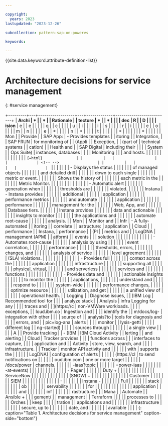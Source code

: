 ```yaml
---

copyright:
  years: 2023
lastupdated: "2023-12-26"

subcollection: pattern-sap-on-powervs

keywords:

---
```


{{site.data.keyword.attribute-definition-list}}

# Architecture decisions for service management
{: #service management}

+---------+---+------------------+---+-------------+--------------------------+
| **Archi | * |                  | * |             | **Rationale**            |
| tecture | * |                  | * |             |                          |
| dec     | R |                  | D |             |                          |
| ision** | e |                  | e |             |                          |
|         | q |                  | c |             |                          |
|         | u |                  | i |             |                          |
|         | i |                  | s |             |                          |
|         | r |                  | i |             |                          |
|         | e |                  | o |             |                          |
|         | m |                  | n |             |                          |
|         | e |                  | * |             |                          |
|         | n |                  | * |             |                          |
|         | t |                  |   |             |                          |
|         | * |                  |   |             |                          |
|         | * |                  |   |             |                          |
| Mon     |   | Provide          |   | SAP App:    | -   Provides templates   |
| itoring |   | Integration,     |   | SAP FRUN    |     for monitoring of    |
| (Appli  |   | Exception,       |   | (part of    |     technical systems    |
| cation) |   | Health and       |   | SAP Digital |     including their      |
|         |   | System           |   | Ops Suite)  |     instances, databases |
|         |   | Monitoring       |   |             |     and hosts.           |
|         |   |                  |   |             |                          |
|         |   |                  |   |             | ```{=html}               |
|         |   |                  |   |             | <!-- -->                 |
|         |   |                  |   |             | ```                      |
|         |   |                  |   |             | -   Displays the status  |
|         |   |                  |   |             |     of managed objects   |
|         |   |                  |   |             |     and detailed drill   |
|         |   |                  |   |             |     down to each single  |
|         |   |                  |   |             |     metric or event.     |
|         |   |                  |   |             |     Shows the history of |
|         |   |                  |   |             |     each metric in the   |
|         |   |                  |   |             |     Metric Monitor.      |
|         |   |                  |   |             |                          |
|         |   |                  |   |             | -   Automatic alert      |
|         |   |                  |   |             |     generation when      |
|         |   |                  |   |             |     thresholds are       |
|         |   |                  |   |             |     violated.            |
|         |   |                  |   | Instana     | -   Instana provides     |
|         |   |                  |   |             |     additional           |
|         |   |                  |   |             |     application          |
|         |   |                  |   |             |     performance metrics  |
|         |   |                  |   |             |     and automate         |
|         |   |                  |   |             |     application          |
|         |   |                  |   |             |     performance          |
|         |   |                  |   |             |     management for the   |
|         |   |                  |   |             |     Web, App, and        |
|         |   |                  |   |             |     Database tiers.      |
|         |   |                  |   |             |     Instana provides     |
|         |   |                  |   |             |     data and actionable  |
|         |   |                  |   |             |     insights to monitor  |
|         |   |                  |   |             |     the applications and |
|         |   |                  |   |             |     automate root-cause  |
|         |   |                  |   |             |     analysis.            |
| Mon     |   | Monitor and      |   | Infr        | -   A fully-automated    |
| itoring |   | correlate        |   | astructure: |     application          |
| Cloud   |   | performance      |   | Instana,    |     performance          |
| (Pl     |   | metrics and      |   | LogDNA      |     management (APM)     |
| atform) |   | events           |   |             |     solution             |
|         |   |                  |   |             |                          |
|         |   |                  |   |             | -   Automates root-cause |
|         |   |                  |   |             |     analysis by using    |
|         |   |                  |   |             |     event correlation,   |
|         |   |                  |   |             |     performance          |
|         |   |                  |   |             |     thresholds, errors,  |
|         |   |                  |   |             |     changes, and         |
|         |   |                  |   |             |     analysis of service  |
|         |   |                  |   |             |     level agreement      |
|         |   |                  |   |             |     (SLA) violations.    |
|         |   |                  |   |             |                          |
|         |   |                  |   |             | -   Provides full        |
|         |   |                  |   |             |     context across the   |
|         |   |                  |   |             |     application          |
|         |   |                  |   |             |     infrastructure       |
|         |   |                  |   |             |     supporting all       |
|         |   |                  |   |             |     physical, virtual,   |
|         |   |                  |   |             |     and serverless       |
|         |   |                  |   |             |     services and         |
|         |   |                  |   |             |     functions            |
|         |   |                  |   |             |                          |
|         |   |                  |   |             | -   Provides data and    |
|         |   |                  |   |             |     actionable insights  |
|         |   |                  |   |             |     to monitor the       |
|         |   |                  |   |             |     applications,        |
|         |   |                  |   |             |     understand and       |
|         |   |                  |   |             |     respond to           |
|         |   |                  |   |             |     system-wide          |
|         |   |                  |   |             |     performance changes, |
|         |   |                  |   |             |     optimize resource    |
|         |   |                  |   |             |     utilization, and get |
|         |   |                  |   |             |     a unified view of    |
|         |   |                  |   |             |     operational health.  |
| Logging |   | Diagnose issues, |   | [IBM Log    | Recommended tool for     |
|         |   | analyze stack    |   | Analysis    | infra Logging for any    |
|         |   | traces and       |   | ](https://c | non-VMWare workloads.    |
|         |   | exceptions,      |   | loud.ibm.co | Ingestion and            |
|         |   | identify the     |   | m/docs/log- | integration with other   |
|         |   | source of        |   | analysis?to | tools for diagnosis and  |
|         |   | errors, and      |   | pic=log-ana | alerts                   |
|         |   | monitor          |   | lysis-getti |                          |
|         |   | different log    |   | ng-started) |                          |
|         |   | sources through  |   |             |                          |
|         |   | a single view    |   |             |                          |
| A       |   | Provide tracking |   | -   [IBM    | IBM Cloud Activity       |
| lerting |   | and alerting     |   |     Cloud   | Tracker provides         |
|         |   | functions across |   |             | interfaces to capture,   |
|         |   | application and  |   |    Activity | store, view, search, and |
|         |   | infrastructure.  |   |     Tracker | monitor API activity and |
|         |   |                  |   |     with    | supports the             |
|         |   |                  |   |     LogDNA] | configuration of alerts  |
|         |   |                  |   | (https://cl | to send notifications on |
|         |   |                  |   | oud.ibm.com | one or more target       |
|         |   |                  |   | /docs/power | channels.                |
|         |   |                  |   | -iaas?topic |                          |
|         |   |                  |   | =power-iaas |                          |
|         |   |                  |   | -at-events) |                          |
|         |   |                  |   |             |                          |
|         |   |                  |   | -   Pager   |                          |
|         |   |                  |   |     Duty +  |                          |
|         |   |                  |   |             |                          |
|         |   |                  |   |  ServiceNow |                          |
|         |   |                  |   |             |                          |
|         |   |                  |   |    (SNOW) + |                          |
|         |   |                  |   |             |                          |
|         |   |                  |   |    Customer |                          |
|         |   |                  |   |     SIEM    |                          |
|         |   |                  |   |             |                          |
|         |   |                  |   | -           |                          |
|         |   |                  |   |   Instana - |                          |
|         |   |                  |   |     Full    |                          |
|         |   |                  |   |     stack   |                          |
|         |   |                  |   |     ob      |                          |
|         |   |                  |   | servability |                          |
|         |   |                  |   |     for     |                          |
|         |   |                  |   |             |                          |
|         |   |                  |   | application |                          |
|         |   |                  |   |     and     |                          |
|         |   |                  |   |     inf     |                          |
|         |   |                  |   | rastructure |                          |
| Mana    |   | Automate         |   | Ansible +   |                          |
| gement/ |   | management       |   | Terraform   |                          |
|         |   | processes to     |   |             |                          |
| Orches  |   | keep             |   |             |                          |
| tration |   | applications and |   |             |                          |
|         |   | infrastructure   |   |             |                          |
|         |   | secure, up to    |   |             |                          |
|         |   | date, and        |   |             |                          |
|         |   | available        |   |             |                          |
{: caption="Table 1. Architecture decisions for service management" caption-side="bottom"}

